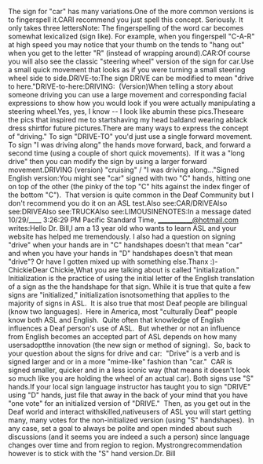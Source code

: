 The sign for "car" has many variations.One of the more 
	common versions is to fingerspell it.CARI recommend you just spell this concept. Seriously. It only takes three 
	lettersNote: The fingerspelling of the word car becomes somewhat lexicalized (sign 
	like). For example, when you fingerspell "C-A-R" at high speed you may 
	notice that your thumb on the tends to "hang out" when you get to the letter 
	"R" (instead of wrapping around).CAR:Of course you will also see the classic "steering wheel" version of the sign for car.Use a small quick movement that looks as if you were turning a 
	small steering wheel side to side.DRIVE-to:The sign DRIVE can be modified to mean "drive to here."DRIVE-to-here:DRIVING:  (Version)When telling a story about someone driving you can use a large movement and 
	corresponding facial expressions to show how you would look if you were actually 
	manipulating a steering wheel.Yes, yes, I know -- I look like abumin these pics.Theseare 
	the pics that inspired me to startshaving my head baldand wearing ablack dress shirtfor future pictures.There are many ways to express the concept of "driving."
	To sign "DRIVE-TO" you'd just 
	use a single forward movement.
	To sign "I was driving along" the hands move forward, back, and forward a second time (using 
	a couple of short quick 
	movements).  If it was a "long drive" then you can modify the sign by 
	using a larger forward movement.DRIVING (version) "cruising" / "I was driving along..."Signed English version:You might see "car" signed with two "C" hands, hitting one on top of the 
	other (the pinky of the top "C" hits against the index finger of the bottom 
	"C").  That version is quite common in the Deaf Community but I don't 
	recommend you do it on an ASL test.Also see:CAR/DRIVEAlso see:DRIVEAlso see:TRUCKAlso see:LIMOUSINENOTES:In a message dated 10/29/____ 3:26:29 PM Pacific Standard Time, 
  ___________@hotmail.com writes:Hello Dr. Bill,I am a 13 year old who wants to learn ASL and your website has helped me 
  tremendously. I also had a question on signing "drive" when your hands are in 
  "C" handshapes doesn't that mean "car" and when you have your hands in "D" 
	handshapes doesn't that mean "drive"? Or have I gotten mixed up with something 
  else.Thanx :)- ChickieDear Chickie,What you are talking about is called "initialization." 
  Initialization is the practice of using the initial letter of the English 
  translation of a sign as the the handshape for that sign.
  While it is true that quite a few signs are "initialized," initialization isnotsomething that applies to the majority of signs in ASL.  It is 
  also true that most Deaf people are bilingual (know two languages).  Here 
  in America, most "culturally Deaf" people know both ASL and English.  
  Quite often that knowledge of English influences a Deaf person's use of ASL.  
  But whether or not an influence from English becomes an accepted part of ASL 
  depends on how many usersadoptthe innovation (the new sign or method of 
  signing).  So, back to your question about the signs for drive and car:  
	"Drive" is 
  a verb and is signed larger and or in a more "mime-like" fashion than 
	"car."  CAR is signed smaller, quicker and in a less iconic way (that 
	means it doesn't look so 
  much like you are holding the wheel of an actual car). Both signs use "S" 
  hands.If your local sign language instructor has taught you to sign "DRIVE" using 
	"D" hands, just file that away in the back of your mind that you have "one 
	vote" for an initialized version of "DRIVE."  Then, as you get out in 
	the Deaf world and interact withskilled,nativeusers of ASL 
	you will start getting many, many votes for the non-initialized version (using 
	"S" handshapes).  In any case, set a goal to always be polite and open 
	minded about such discussions (and it seems you are indeed a such a person) 
	since language changes over time and from region to region. Mystrongrecommendation however is to stick with the "S" hand version.Dr.
	Bill
